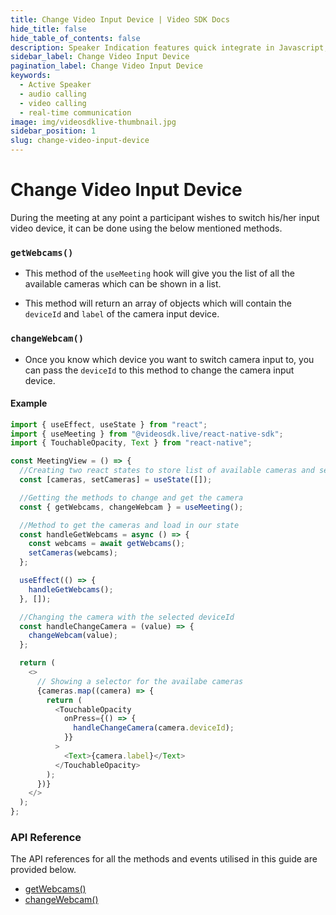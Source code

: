```yaml
---
title: Change Video Input Device | Video SDK Docs
hide_title: false
hide_table_of_contents: false
description: Speaker Indication features quick integrate in Javascript, React JS, Android, IOS, React Native, Flutter with Video SDK to add live video & audio conferencing to your applications.
sidebar_label: Change Video Input Device
pagination_label: Change Video Input Device
keywords:
  - Active Speaker
  - audio calling
  - video calling
  - real-time communication
image: img/videosdklive-thumbnail.jpg
sidebar_position: 1
slug: change-video-input-device
---
```


# Change Video Input Device

During the meeting at any point a participant wishes to switch his/her input video device, it can be done using the below mentioned methods.

### `getWebcams()`

- This method of the `useMeeting` hook will give you the list of all the available cameras which can be shown in a list.

- This method will return an array of objects which will contain the `deviceId` and `label` of the camera input device.

### `changeWebcam()`

- Once you know which device you want to switch camera input to, you can pass the `deviceId` to this method to change the camera input device.

#### Example

```js
import { useEffect, useState } from "react";
import { useMeeting } from "@videosdk.live/react-native-sdk";
import { TouchableOpacity, Text } from "react-native";

const MeetingView = () => {
  //Creating two react states to store list of available cameras and selected camera
  const [cameras, setCameras] = useState([]);

  //Getting the methods to change and get the camera
  const { getWebcams, changeWebcam } = useMeeting();

  //Method to get the cameras and load in our state
  const handleGetWebcams = async () => {
    const webcams = await getWebcams();
    setCameras(webcams);
  };

  useEffect(() => {
    handleGetWebcams();
  }, []);

  //Changing the camera with the selected deviceId
  const handleChangeCamera = (value) => {
    changeWebcam(value);
  };

  return (
    <>
      // Showing a selector for the availabe cameras
      {cameras.map((camera) => {
        return (
          <TouchableOpacity
            onPress={() => {
              handleChangeCamera(camera.deviceId);
            }}
          >
            <Text>{camera.label}</Text>
          </TouchableOpacity>
        );
      })}
    </>
  );
};
```

### API Reference

The API references for all the methods and events utilised in this guide are provided below.

- [getWebcams()](/react-native/api/sdk-reference/use-meeting/methods#getwebcams)
- [changeWebcam()](/react-native/api/sdk-reference/use-meeting/methods#changewebcam)
